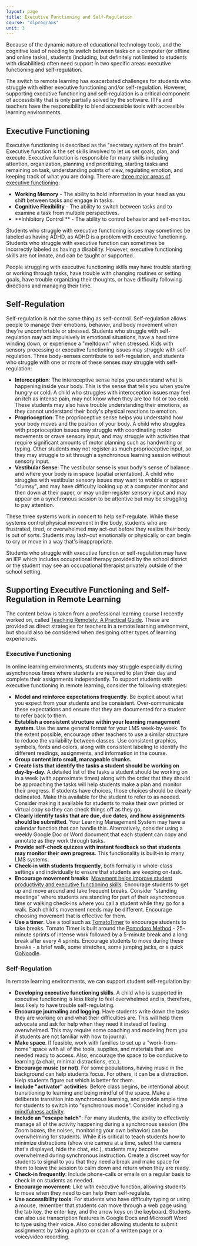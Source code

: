 ```yaml
---
layout: page
title: Executive Functioning and Self-Regulation
course: "dlprograms"
unit: 3
---
```

Because of the dynamic nature of educational technology tools, and the cognitive load of needing to switch between tasks on a computer (or offline and online tasks), students (including, but definitely not limited to students with disabilities) often need support in two specific areas: executive functioning and self-regulation. 

The switch to remote learning has exacerbated challenges for students who struggle with either executive functioning and/or self-regulation. However, supporting executive functioning and self-regulation is a critical component of accessibility that is only partially solved by the software. ITFs and teachers have the responsibility to blend accessible tools with accessible learning environments.

## Executive Functioning
Executive functioning is described as the "secretary system of the brain". Executive function is the set skills involved to let us set goals, plan, and execute. Executive function is responsible for many skills including attention, organization, planning and prioritizing, starting tasks and remaining on task, understanding points of view, regulating emotion, and keeping track of what you are doing. There are [three major areas of executive functioning][1]:
* **Working Memory** - The ability to hold information in your head as you shift between tasks and engage in tasks.
* **Cognitive Flexibility** - The ability to switch between tasks and to examine a task from multiple perspectives.
* **Inhibitory Control ** - The ability to control behavior and self-monitor.

Students who struggle with executive functioning issues may sometimes be labeled as having ADHD, as ADHD is a problem with executive functioning. Students who struggle with executive function can sometimes be incorrectly labeled as having a disability. However, executive functioning skills are not innate, and can be taught or supported.

People struggling with executive functioning skills may have trouble starting or working through tasks, have trouble with changing routines or setting goals, have trouble organizing their thoughts, or have difficulty following directions and managing their time. 

## Self-Regulation
Self-regulation is not the same thing as self-control. Self-regulation allows people to manage their emotions, behavior, and body movement when they're uncomfortable or stressed. Students who struggle with self-regulation may act impulsively in emotional situations, have a hard time winding down, or experience a "meltdown" when stressed. Kids with sensory processing or executive functioning issues may struggle with self-regulation. Three body-senses contribute to self-regulation, and students who struggle with one or more of these senses may struggle with self-regulation:

* **Interoception**: The interoceptive sense helps you understand what is happening inside your body. This is the sense that tells you when you're hungry or cold. A child who struggles with interoception issues may feel an itch as intense pain, may not know when they are too hot or too cold. These students may also have trouble understanding their emotions, as they cannot understand their body's physical reactions to emotion.
* **Proprioception**: The proprioceptive sense helps you understand how your body moves and the position of your body. A child who struggles with proprioception issues may struggle with coordinating motor movements or crave sensory input, and may struggle with activities that require significant amounts of motor planning such as handwriting or typing. Other students may not register as much proprioceptive input, so they may struggle to sit through a synchronous learning session without sensory input.
* **Vestibular Sense**: The vestibular sense is your body's sense of balance and where your body is in space (spatial orientation). A child who struggles with vestibular sensory issues may want to wobble or appear "clumsy", and may have difficulty looking up at a computer monitor and then down at their paper, or may under-register sensory input and may appear on a synchronous session to be attentive but may be struggling to pay attention.

These three systems work in concert to help self-regulate. While these systems control physical movement in the body, students who are frustrated, tired, or overwhelmed may act-out before they realize their body is out of sorts. Students may lash-out emotionally or physically or can begin to cry or move in a way that's inappropriate.

Students who struggle with executive function or self-regulation may have an IEP which includes occupational therapy provided by the school district or the student may see an occupational therapist privately outside of the school setting. 

## Supporting Executive Functioning and Self-Regulation in Remote Learning
The content below is taken from a professional learning course I recently worked on, called [Teaching Remotely: A Practical Guide][2]. These are provided as direct strategies for teachers in a remote learning environment, but should also be considered when designing other types of learning experiences.

### Executive Functioning
In online learning environments, students may struggle especially during asynchronous times where students are required to plan their day and complete their assignments independently. To support students with executive functioning in remote learning, consider the following strategies:
* **Model and reinforce expectations frequently**. Be explicit about what you expect from your students and be consistent. Over-communicate these expectations and ensure that they are documented for a student to refer back to them.
* **Establish a consistent structure within your learning management system**. Use the same general format for your LMS week-by-week. To the extent possible, encourage other teachers to use a similar structure to reduce the variability between classes. Use consistent graphics, symbols, fonts and colors, along with consistent labeling to identify the different readings, assignments, and information in the course.
* **Group content into small, manageable chunks.**
* **Create lists that identify the tasks a student should be working on day-by-day**. A detailed list of the tasks a student should be working on in a week (with approximate times) along with the order that they should be approaching the tasks will help students make a plan and monitor their progress. If students have choices, those choices should be clearly delineated. Make this available for the student to refer to as needed. Consider making it available for students to make their own printed or virtual copy so they can check things off as they go.
* **Clearly identify tasks that are due, due dates, and how assignments should be submitted**. Your Learning Management System may have a calendar function that can handle this. Alternatively, consider using a weekly Google Doc or Word document that each student can copy and annotate as they work through tasks.
* **Provide self-check quizzes with instant feedback so that students may monitor their own progress**. This functionality is built-in to many LMS systems.
* **Check-in with students frequently**, both formally in whole-class settings and individually to ensure that students are keeping on-task.
* **Encourage movement breaks**. [Movement helps improve student productivity and executive functioning skills][3]. Encourage students to get up and move around and take frequent breaks. Consider "standing meetings" where students are standing for part of their asynchronous time or walking check-ins where you call a student while they go for a walk. Each child's movement needs may be different. Encourage choosing movement that is effective for them.
* **Use a timer**. Use a tool such as [TomatoTimer][4] to encourage students to take breaks. Tomato Timer is built around the [Pomodoro Method][5] - 25-minute sprints of intense work followed by a 5-minute break and a long break after every 4 sprints. Encourage students to move during these breaks - a brief walk, some stretches, some jumping jacks, or a quick [GoNoodle][6].

### Self-Regulation
In remote learning environments, we can support student self-regulation by:

* **Developing executive functioning skills**. A child who is supported in executive functioning is less likely to feel overwhelmed and is, therefore, less likely to have trouble self-regulating.
* **Encourage journaling and logging**. Have students write down the tasks they are working on and what their difficulties are. This will help them advocate and ask for help when they need it instead of feeling overwhelmed. This may require some coaching and modeling from you if students are not familiar with how to journal.
* **Make space**. If feasible, work with families to set up a "work-from-home" space with all of the tools, supplies, and materials that are needed ready to access. Also, encourage the space to be conducive to learning (a chair, minimal distractions, etc.).
* **Encourage music (or not)**. For some populations, having music in the background can help students focus. For others, it can be a distraction. Help students figure out which is better for them.
* **Include "activator" activities**: Before class begins, be intentional about transitioning to learning and being mindful of the space. Make a deliberate transition into synchronous learning, and provide ample time for students to switch into "synchronous mode". Consider including a [mindfulness activity][7].
* **Include an "escape hatch"**: For many students, the ability to effectively manage all of the activity happening during a synchronous session (the Zoom boxes, the noises, monitoring your own behavior) can be overwhelming for students. While it is critical to teach students how to minimize distractions (show one camera at a time, select the camera that's displayed, hide the chat, etc.), students may become overwhelmed during synchronous instruction. Create a discreet way for students to signal to you that they need a break and make space for them to leave the session to calm down and return when they are ready.
* **Check-in frequently**: Include phone-calls or emails on a regular basis to check in on students as needed.
* **Encourage movement**: Like with executive function, allowing students to move when they need to can help them self-regulate.
* **Use accessibility tools**: For students who have difficulty typing or using a mouse, remember that students can move through a web page using the tab key, the enter key, and the arrow keys on the keyboard. Students can also use transcription features in Google Docs and Microsoft Word to type using their voice. Also consider allowing students to submit assignments by taking a photo or scan of a written page or a voice/video recording.

[1]:	https://www.understood.org/en/learning-thinking-differences/child-learning-disabilities/executive-functioning-issues/what-is-executive-function
[2]:	https://place.fi.ncsu.edu/local/catalog/course.php?id=24
[3]:	https://www.ncbi.nlm.nih.gov/pmc/articles/PMC5447760/
[4]:	https://tomato-timer.com/
[5]:	https://lifehacker.com/productivity-101-a-primer-to-the-pomodoro-technique-1598992730
[6]:	https://www.gonoodle.com/
[7]:	https://www.understood.org/en/friends-feelings/empowering-your-child/self-awareness/mindfulness-kids-who-learn-think-differently